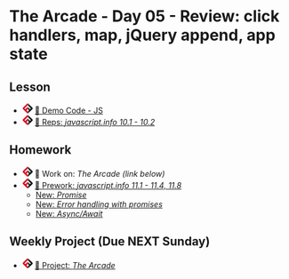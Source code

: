 # The Arcade - Day 05 - Review: click handlers, map, jQuery append, app state

## Lesson
<!-- - ![FSA](/logo.png) [📺 Lecture]() -->
- ![FSA](/logo.png) [👾 Demo Code - JS](app.js)
- ![FSA](/logo.png) [🔬 Reps: *javascript.info 10.1 - 10.2*](https://javascript.info/try-catch)

## Homework
- ![FSA](/logo.png) 🔬 Work on: *The Arcade (link below)*
- ![FSA](/logo.png) [📖 Prework: *javascript.info 11.1 - 11.4, 11.8*](https://javascript.info/callbacks)
  - [New: *Promise*](https://javascript.info/promise-basics)
  - [New: *Error handling with promises*](https://javascript.info/promise-error-handling)
  - [New: *Async/Await*](https://javascript.info/async-await)

## Weekly Project (Due NEXT Sunday)
- ![FSA](/logo.png) [🔬 Project: *The Arcade*](https://learn.fullstackacademy.com/workshop/5e5c090ee91ce200041c09a9/landing)

